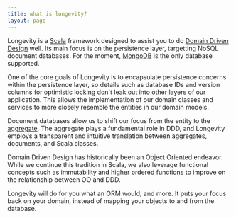 ```yaml
---
title: what is longevity?
layout: page
---
```


Longevity is a [Scala](http://www.scala-lang.org/) framework designed
to assist you to do [Domain Driven Design](http://dddcommunity.org/)
well. Its main focus is on the persistence layer, targetting NoSQL
document databases. For the moment,
[MongoDB](https://www.mongodb.org/) is the only database supported.

One of the core goals of Longevity is to encapsulate persistence
concerns within the persistence layer, so details such as database IDs
and version columns for optimistic locking don't leak out into other
layers of our application. This allows the implementation of our
domain classes and services to more closely resemble the entities in
our domain models.

Document databases allow us to shift our focus from the entity to the
[aggregate](http://martinfowler.com/bliki/DDD_Aggregate.html). The
aggregate plays a fundamental role in DDD, and Longevity employs a
transparent and intuitive translation between aggregates, documents,
and Scala classes.

Domain Driven Design has historically been an Object Oriented
endeavor. While we continue this tradition in Scala, we also leverage
functional concepts such as immutability and higher ordered functions
to improve on the relationship between OO and DDD.

Longevity will do for you what an ORM would, and more. It puts your
focus back on your domain, instead of mapping your objects to and from
the database.
